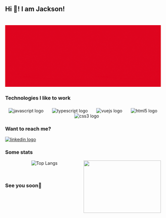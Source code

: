 <h2 align="left">Hi 👋! I am Jackson!</h2>

###

<br clear="both">

<div align="center">
  <img height="200" src="./Banner-animado.gif"  />
</div>

###

<h3 align="left">Technologies I like to work</h3>

###

<div align="center">
  <img src="https://cdn.jsdelivr.net/gh/devicons/devicon/icons/javascript/javascript-original.svg" height="50" alt="javascript logo"  />
  <img width="20" />
  <img src="https://cdn.jsdelivr.net/gh/devicons/devicon/icons/typescript/typescript-original.svg" height="50" alt="typescript logo"  />
  <img width="20" />
  <img src="https://cdn.jsdelivr.net/gh/devicons/devicon/icons/vuejs/vuejs-original.svg" height="50" alt="vuejs logo"  />
  <img width="20" />
  <img src="https://cdn.jsdelivr.net/gh/devicons/devicon/icons/html5/html5-original.svg" height="50" alt="html5 logo"  />
  <img width="20" />
  <img src="https://cdn.jsdelivr.net/gh/devicons/devicon/icons/css3/css3-original.svg" height="50" alt="css3 logo"  />
</div>

###

<h3 align="left">Want to reach me?</h3>

<div align="left">
  <a href="www.linkedin.com/in/jacksonalmeidadaluz" target="_blank">
    <img src="https://img.shields.io/static/v1?message=LinkedIn&logo=linkedin&label=&color=0077B5&logoColor=white&labelColor=&style=for-the-badge" height="35" alt="linkedin logo"  />
  </a>
</div>

###

<h3 align="left">Some stats</h3>

<div align="center">
<img align="right" border-radius="100" width="250" height="170" src="https://media.giphy.com/media/CgueQ55XydeE0/giphy.gif"/>

![Top Langs](https://github-readme-stats.vercel.app/api/top-langs/?username=99jack99&hide_progress=true)
</div>

<br/>

###

<h3 align="left">See you soon🖖</h3>

###
